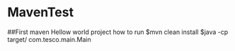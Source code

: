 # MavenTest
##First maven Hellow world project
how to run 
$mvn clean install
$java -cp target/<jarName> com.tesco.main.Main
